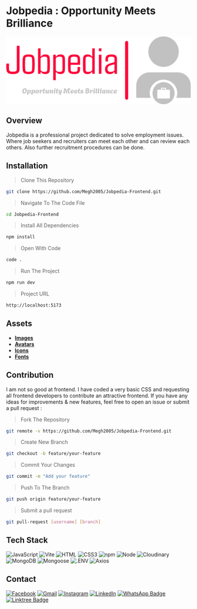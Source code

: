 # Jobpedia : Opportunity Meets Brilliance 
[![](https://github.com/Megh2005/Jobpedia/blob/37dc1da5f534c7b4030b6f2d7171af7bf6043065/frontend/public/1.png)](https://github.com/Megh2005/Jobpedia/blob/37dc1da5f534c7b4030b6f2d7171af7bf6043065/frontend/public/1.png)
## Overview
Jobpedia is a professional project dedicated to solve employment issues. Where job seekers and recruiters can meet each other and can review each others. Also further recruitment procedures can be done.

## Installation
>  Clone This Repository

```sh
git clone https://github.com/Megh2005/Jobpedia-Frontend.git
```
> Navigate To The Code File
```sh
cd Jobpedia-Frontend
```
> Install All Dependencies
```sh
npm install
```

> Open With Code
```sh
code .
```

> Run The Project
```sh
npm run dev
```
> Project URL
```sh
http://localhost:5173
```


## Assets 
- **[Images](https://drive.google.com/drive/folders/1mKA-4fkEVKhM8SJ8qz3mOmOe5krLoqsc/)**
- **[Avatars](https://avatar-placeholder.iran.liara.run/)** 
- **[Icons](https://fontawesome.com/)** 
- **[Fonts](https://fonts.google.com/)**


## Contribution
 I am not so good at frontend. I have coded a very basic CSS and requesting all frontend developers to contribute an attractive frontend. If you have any ideas for improvements & new features, feel free to open an issue or submit a pull request :
> Fork The Repository
```sh
git remote -v https://github.com/Megh2005/Jobpedia-Frontend.git
```
> Create New Branch 
```sh
git checkout -b feature/your-feature
```
> Commit Your Changes
```sh
git commit -m "Add your feature"
```
> Push To The Branch
```sh
git push origin feature/your-feature
```
> Submit a pull request
```sh
git pull-request [username] [branch]
```

## Tech Stack
![JavaScript](https://img.shields.io/badge/JavaScript-F7DF1E?logo=javascript&logoColor=000&style=plastic)
![Vite](https://img.shields.io/badge/Vite-646CFF?logo=vite&logoColor=fff&style=plastic)
![HTML](https://img.shields.io/badge/HTML-E34F26?logo=html5&logoColor=fff&style=plastic)
![CSS3](https://img.shields.io/badge/CSS-1572B6?logo=css3&logoColor=fff&style=plastic)
![npm](https://img.shields.io/badge/NPM-CB3837?logo=npm&logoColor=fff&style=plastic)
![Node](https://img.shields.io/badge/Node-5FA04E?logo=nodedotjs&logoColor=fff&style=plastic)
![Cloudinary](https://img.shields.io/badge/Cloudinary-3448C5?logo=cloudinary&logoColor=fff&style=plastic)
![MongoDB](https://img.shields.io/badge/MongoDB-47A248?logo=mongodb&logoColor=fff&style=plastic)
![Mongoose](https://img.shields.io/badge/Mongoose-800?logo=mongoose&logoColor=fff&style=plastic)
![.ENV](https://img.shields.io/badge/.ENV-ECD53F?logo=dotenv&logoColor=000&style=plastic)
![Axios](https://img.shields.io/badge/Axios-5A29E4?logo=axios&logoColor=fff&style=plastic)

## Contact
[![Facebook](https://img.shields.io/badge/Facebook-%231877F2.svg?logo=Facebook&logoColor=white&style=plastic)](https://facebook.com/iammeghdeb) 
[![Gmail](https://img.shields.io/badge/Gmail-EA4335?logo=gmail&logoColor=fff&style=plastic)](https://mailto:iammeghdeb@gmail.com) 
[![Instagram](https://img.shields.io/badge/Instagram-%23E4405F.svg?logo=Instagram&logoColor=white&style=plastic)](https://instagram.com/iammeghdeb) 
[![LinkedIn](https://img.shields.io/badge/LinkedIn-%230077B5.svg?logo=linkedin&logoColor=white&style=plastic)](https://linkedin.com/in/megh-deb/) 
[![WhatsApp Badge](https://img.shields.io/badge/WhatsApp-25D366?logo=whatsapp&logoColor=fff&style=plastic)](https://wa.me/+918961838943) 
[![Linktree Badge](https://img.shields.io/badge/Linktree-43E55E?logo=linktree&logoColor=000&style=plastic)](https://linktr.ee/meghdeb)